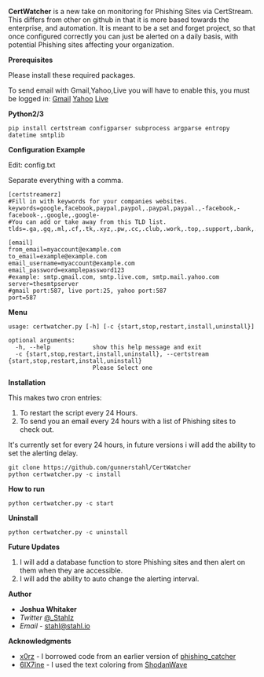 **CertWatcher** is a new take on monitoring for Phishing Sites via CertStream. 
This differs from other on github in that it is more based towards the enterprise, and automation. 
It is meant to be a set and forget project, so that once configured correctly you can just be alerted on a daily basis, with potential Phishing sites affecting your organization. 


**Prerequisites**

Please install these required packages.

To send email with Gmail,Yahoo,Live you will have to enable this, you must be logged in:
[Gmail](https://myaccount.google.com/lesssecureapps)
[Yahoo](https://help.yahoo.com/kb/SLN27791.html)
[Live](https://answers.microsoft.com/en-us/msoffice/forum/msoffice_outlook-mso_win10-mso_365hp/outlook-security/e92fbfb5-504e-4709-85ce-4996c5a6f14a?auth=1)

**Python2/3**
```
pip install certstream configparser subprocess argparse entropy datetime smtplib
```

**Configuration Example**

Edit: config.txt

Separate everything with a comma.
```
[certstreamerz]
#Fill in with keywords for your companies websites.
keywords=google,facebook,paypal,paypol,.paypal,paypal.,-facebook,-facebook-,.google,.google-
#You can add or take away from this TLD list.
tlds=.ga,.gq,.ml,.cf,.tk,.xyz,.pw,.cc,.club,.work,.top,.support,.bank,.info,.study,.party,.click,.country,.stream,.gdn,.mom,.xin,.kim,.men,.loan,.download,.racing,.online,.ren,.gb,.win,.review,.vip,.party,.tech,.science
```
```
[email]
from_email=myaccount@example.com
to_email=example@example.com
email_username=myaccount@example.com
email_password=examplepassword123
#example: smtp.gmail.com, smtp.live.com, smtp.mail.yahoo.com
server=thesmtpserver
#gmail port:587, live port:25, yahoo port:587 
port=587
```
**Menu**
```
usage: certwatcher.py [-h] [-c {start,stop,restart,install,uninstall}]

optional arguments:
  -h, --help            show this help message and exit
  -c {start,stop,restart,install,uninstall}, --certstream {start,stop,restart,install,uninstall}
                        Please Select one
```
**Installation**

This makes two cron entries:
1) To restart the script every 24 Hours.
2) To send you an email every 24 hours with a list of Phishing sites to check out.

It's currently set for every 24 hours, in future versions i will add the ability to set the alerting delay.

```shell
git clone https://github.com/gunnerstahl/CertWatcher
python certwatcher.py -c install
```

**How to run**

```shell
python certwatcher.py -c start
```

**Uninstall**

```shell
python certwatcher.py -c uninstall
```

**Future Updates**

1) I will add a database function to store Phishing sites and then alert on them when they are accessible.
2) I will add the ability to auto change the alerting interval.

**Author**

* **Joshua Whitaker** 
* *Twitter* [@_Stahlz](https://twitter.com/_Stahlz)
* *Email* - [stahl@stahl.io](stahl@stahl.io)

**Acknowledgments**

* [x0rz](https://twitter.com/x0rz/) - I borrowed code from an earlier version of [phishing_catcher](https://github.com/x0rz/phishing_catcher)
* [6IX7ine](https://twitter.com/6IX7ine) - I used the text coloring from [ShodanWave](https://github.com/6IX7ine/shodanwave)


